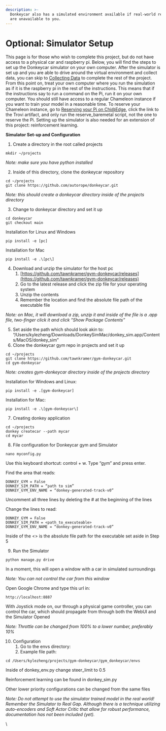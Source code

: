 ```yaml
---
description: >-
  Donkeycar also has a simulated environment available if real-world resources
  are unavailable to you.
---
```


# Optional: Simulator Setup

This page is for those who wish to complete this project, but do not have access to a physical car and raspberry pi. Below, you will find the steps to set up the Donkeycar simulator on your own computer. After the simulator is set up and you are able to drive around the virtual environment and collect data, you can skip to [Collecting Data](collecting-data.md) to complete the rest of the project. From this point on, treat your own computer where you run the simulation as if it is the raspberry pi in the rest of the instructions. This means that if the instructions say to run a command on the Pi, run it on your own computer. You should still have access to a regular Chameleon instance if you want to train your model in a reasonable time. To reserve your Chameleon instance, go to [Reserving your Pi on Chi@Edge](adding-pi-and-leasing-chameleon-node/reserving-your-pi-on-chi-edge.md), click the link to the Trovi artifact, and only run the reserve\_baremetal script, not the one to reserve the Pi. Setting up the simulator is also needed for an extension of this project: reinforcement learning.

**Simulator Set-up and Configuration**

1. Create a directory in the root called projects

```
mkdir ~/projects
```

_Note: make sure you have python installed_

2. Inside of this directory, clone the donkeycar repository

```
cd ~/projects
git clone https://github.com/autorope/donkeycar.git
```

_Note: this should create a donkeycar directory inside of the projects directory_

3. Change to donkeycar directory and set it up

```
cd donkeycar
git checkout main
```

Installation for Linux and Windows

```
pip install -e [pc]
```

Installation for Mac

```
pip install -e .\[pc\]
```

4. Download and unzip the simulator for the host pc
   1. [https://github.com/tawnkramer/gym-donkeycar/releases](https://github.com/tawnkramer/gym-donkeycar/releases)
   2. Go to the latest release and click the zip file for your operating system
   3. Unzip the contents
   4. Remember the location and find the absolute file path of the executable file&#x20;

_Note: on Mac, it will download a zip, unzip it and inside of the file is a .app file, two-finger click it and click “Show Package Contents”_

5. Set aside the path which should look akin to: “/Users/kylezheng/Downloads/DonkeySimMac/donkey\_sim.app/Contents/MacOS/donkey\_sim”
6. Clone the donkeycar gym repo in projects and set it up

```
cd ~/projects
git clone https://github.com/tawnkramer/gym-donkeycar.git
cd gym-donkeycar
```

_Note: creates gym-donkeycar directory inside of the projects directory_

Installation for Windows and Linux:

```
pip install -e .[gym-donkeycar]
```

Installation for Mac:

```
pip install -e .\[gym-donkeycar\]
```

7. Creating donkey application

```
cd ~/projects
donkey createcar --path mycar
cd mycar
```

8. File configuration for Donkeycar gym and Simulator

```
nano myconfig.py
```

Use this keyboard shortcut: control + w. Type “gym” and press enter.

Find the area that reads:

```
DONKEY_GYM = False
DONKEY_SIM_PATH = “path to sim”
DONKEY_GYM_ENV_NAME = “donkey-generated-track-v0”
```

Uncomment all three lines by deleting the # at the beginning of the lines

Change the lines to read:

```
DONKEY_GYM = False
DONKEY_SIM_PATH = <path_to_executeable>
DONKEY_GYM_ENV_NAME = “donkey-generated-track-v0”
```

Inside of the <> is the absolute file path for the executable set aside in Step 5

9. Run the Simulator

```
python manage.py drive
```

In a moment, this will open a window with a car in simulated surroundings

_Note: You can not control the car from this window_

Open Google Chrome and type this url in:

```
http://localhost:8887
```

With Joystick mode on, our through a physical game controller, you can control the car, which should propagate from through both the WebUI and the Simulator Opened

_Note: Throttle can be changed from 100% to a lower number, preferably 10%_

10. Configuration&#x20;
    1. Go to the envs directory:
    2. Example file path:&#x20;

```
cd /Users/kylezheng/projects/gym-donkeycar/gym_donkeycar/envs
```

Inside of donkey\_env.py change steer\_limit to 0.5

Reinforcement learning can be found in donkey\_sim.py&#x20;

Other lower priority configurations can be changed from the same files

_Note: Do not attempt to use the simulator trained model in the real world! Remember the Simulator to Real Gap. Although there is a technique utilizing auto-encoders and Soft Actor Critic that allow for robust performance, documentation has not been included (yet)._

\
